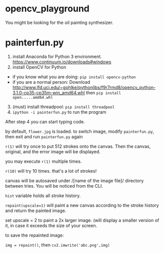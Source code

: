 # opencv_playground

You might be looking for the oil painting synthesizer.

# painterfun.py

1. install Anaconda for Python 3 environment. <https://www.continuum.io/downloads#windows>
2. install OpenCV for Python
  - if you know what you are doing: `pip install opencv-python`
  - if you are a normal person: Download 
    <http://www.lfd.uci.edu/~gohlke/pythonlibs/f9r7rmd8/opencv_python-3.1.0-cp35-cp35m-win_amd64.whl>
    then `pip install open.....amd64.whl`
3. (must) install threadpool: `pip install threadpool`
4. `ipython -i painterfun.py` to run the program

After step 4 you can start typing code.

by default, `flower.jpg` is loaded. to switch image, modify `painterfun.py`, then exit and run `painterfun.py` again

`r(1)` will try once to put 512 strokes onto the canvas. Then the canvas, original, and the error image will be displayed.

you may execute `r(1)` multiple times.

`r(10)` will try 10 times. that's a lot of strokes!

canvas will be autosaved under /[name of the image file]/ directory between tries. You will be noticed from the CLI.

`hist` variable holds all stroke history.

`repaint(upscale=1)` will paint a new canvas according to the stroke history and return the painted image.

set upscale = 2 to paint a 2x larger image. (will display a smaller version of it, in case it exceeds the size of your screen.

to save the repainted image:

`img = repaint()`, then `cv2.imwrite('abc.png',img)`
